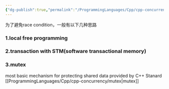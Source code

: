 ```yaml
---
{"dg-publish":true,"permalink":"/ProgrammingLanguages/Cpp/cpp-concurrency/race condition/","noteIcon":"3"}
---
```


为了避免race condition，一般有以下几种思路

### 1.local free programming
### 2.transaction with STM(software transactional memory)
### 3.mutex
most basic mechanism for protecting shared data provided by C++ Stanard
[[ProgrammingLanguages/Cpp/cpp-concurrency/mutex\|mutex]]
